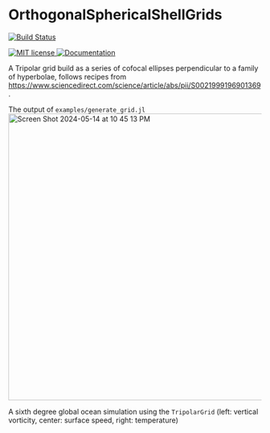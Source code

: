 # OrthogonalSphericalShellGrids

[![Build Status](https://github.com/simone-silvestri/OrthogonalSphericalShellGrids.jl/actions/workflows/CI.yml/badge.svg?branch=main)](https://github.com/simone-silvestri/OrthogonalSphericalShellGrids.jl/actions/workflows/CI.yml?query=branch%3Amain)

<a href="https://mit-license.org">
    <img alt="MIT license" src="https://img.shields.io/badge/License-MIT-blue.svg?style=flat-square">
</a>
<a href="https://clima.github.io/OrthogonalSphericalShellGrids.jl/dev">
    <img alt="Documentation" src="https://img.shields.io/badge/documentation-stable%20release-red?style=flat-square">
</a>
 
A Tripolar grid build as a series of cofocal ellipses perpendicular to a family of hyperbolae, follows recipes from https://www.sciencedirect.com/science/article/abs/pii/S0021999196901369.

The output of `examples/generate_grid.jl`
<img width="571" alt="Screen Shot 2024-05-14 at 10 45 13 PM" src="https://github.com/simone-silvestri/OrthogonalSphericalShellGrids.jl/assets/33547697/a22d3b87-1172-4309-a26f-e0824b5a2c1a">

A sixth degree global ocean simulation using the `TripolarGrid` (left: vertical vorticity, center: surface speed, right: temperature)


